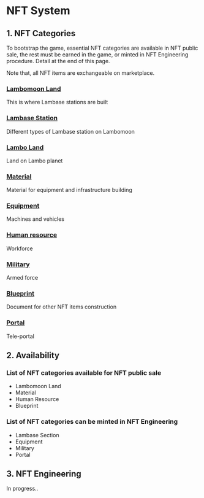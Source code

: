 # NFT System

## 1. NFT Categories

To bootstrap the game, essential NFT categories are available in NFT public sale, the rest must be earned in the game, or minted in NFT Engineering procedure. Detail at the end of this page.

Note that, all NFT items are exchangeable on marketplace.

### [Lambomoon Land](nft_categories/Lambomoon%20Land%2074198bbe6d7f400993bad3543b9f43ed.md)

This is where Lambase stations are built

### [Lambase Station](nft_categories/Lambase%20Station%203a9e6d4ae99645e28b6c0aecac17e82c.md)

Different types of Lambase station on Lambomoon

### [Lambo Land](nft_categories/Lambo%20Land%20fa665279b9934c98a85638b630224fc3.md)

Land on Lambo planet

### [Material](nft_categories/Material%206bf15b1ce39b415bb578ff877a155af4.md)

Material for equipment and infrastructure building

### [Equipment](nft_categories/Equipment%205c71927085e244239abd2b0240b11faa.md)

Machines and vehicles

### [Human resource](nft_categories/Human%20Resource%2085e2abba371646419e34810992732ccf.md)

Workforce

### [Military](nft_categories/Military%20f21cf096ac8843fbad1c9996f102c88c.md)

Armed force

### [Blueprint](nft_categories/Blueprint%20321b43c550ba4df8af7eb5f37c19d753.md)

Document for other NFT items construction

### [Portal](nft_categories/Portal%20859902d996dd4416913205080dc955ad.md)

Tele-portal

## 2. Availability

### List of NFT categories available for NFT public sale

- Lambomoon Land
- Material
- Human Resource
- Blueprint

### List of NFT categories can be minted in NFT Engineering

- Lambase Section
- Equipment
- Military
- Portal

## 3. NFT Engineering

In progress..
